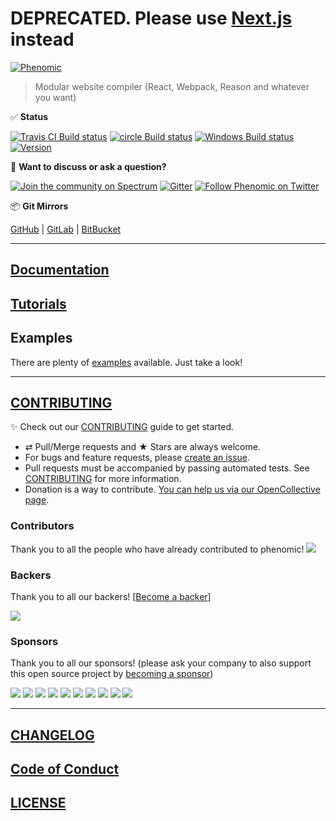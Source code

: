 # DEPRECATED. Please use [Next.js](https://nextjs.org) instead

[![Phenomic](https://raw.githubusercontent.com/phenomic/phenomic/master/logo/phenomic-cover-transparent.png)](https://phenomic.io)

> Modular website compiler (React, Webpack, Reason and whatever you want)

✅ **Status**

[![Travis CI Build status](https://img.shields.io/travis/phenomic/phenomic/master.svg?label=unix%2Ftravis-ci%20build)](https://travis-ci.org/phenomic/phenomic)
[![circle Build status](https://img.shields.io/circleci/project/github/phenomic/phenomic/master.svg?label=unix%2Fcircle-ci%20build)](https://circleci.com/gh/phenomic/phenomic)
[![Windows Build status](https://img.shields.io/appveyor/ci/MoOx/phenomic/master.svg?label=window%20build)](https://ci.appveyor.com/project/MoOx/phenomic/branch/master)
[![Version](https://img.shields.io/npm/v/@phenomic/core.svg)](https://github.com/phenomic/phenomic/blob/master/CHANGELOG.md)

💬 **Want to discuss or ask a question?**

[![Join the community on Spectrum](https://withspectrum.github.io/badge/badge.svg)](https://spectrum.chat/phenomic)
[![Gitter](https://badges.gitter.im/phenomic/phenomic.svg)](https://gitter.im/phenomic/phenomic)
[![Follow Phenomic on Twitter](https://img.shields.io/twitter/follow/Phenomic_app.svg?style=social&logo=twitter&label=Follow+Phenomic_app)](http://twitter.com/Phenomic_app)

📦 **Git Mirrors**

[GitHub](https://github.com/phenomic/phenomic) |
[GitLab](https://gitlab.com/MoOx/phenomic) |
[BitBucket](https://bitbucket.org/MoOx/phenomic)

---

## [Documentation](https://phenomic.io/en/packages/core/docs/)

## [Tutorials](https://phenomic.io/en/tutorials/)

## Examples

There are plenty of
[examples](https://github.com/phenomic/phenomic/tree/master/examples) available.
Just take a look!

---

## [CONTRIBUTING](https://github.com/phenomic/phenomic/blob/master/CONTRIBUTING.md)

✨ Check out our
[CONTRIBUTING](https://github.com/phenomic/phenomic/blob/master/CONTRIBUTING.md)
guide to get started.

- ⇄ Pull/Merge requests and ★ Stars are always welcome.
- For bugs and feature requests, please
  [create an issue](https://github.com/phenomic/phenomic/issues/new).
- Pull requests must be accompanied by passing automated tests. See
  [CONTRIBUTING](https://github.com/phenomic/phenomic/blob/master/CONTRIBUTING.md)
  for more information.
- Donation is a way to contribute.
  [You can help us via our OpenCollective page](https://opencollective.com/phenomic).

### Contributors

Thank you to all the people who have already contributed to phenomic!
<a href="https://github.com/phenomic/phenomic/graphs/contributors"><img src="https://opencollective.com/phenomic/contributors.svg?width=890" /></a>

### Backers

Thank you to all our backers!
[[Become a backer](https://opencollective.com/phenomic#backer)]

<a href="https://opencollective.com/phenomic#backers" target="_blank"><img src="https://opencollective.com/phenomic/backers.svg?width=890"></a>

### Sponsors

Thank you to all our sponsors! (please ask your company to also support this
open source project by
[becoming a sponsor](https://opencollective.com/phenomic#sponsor))

<a href="https://opencollective.com/phenomic/sponsor/0/website" target="_blank"><img src="https://opencollective.com/phenomic/sponsor/0/avatar.svg"></a>
<a href="https://opencollective.com/phenomic/sponsor/1/website" target="_blank"><img src="https://opencollective.com/phenomic/sponsor/1/avatar.svg"></a>
<a href="https://opencollective.com/phenomic/sponsor/2/website" target="_blank"><img src="https://opencollective.com/phenomic/sponsor/2/avatar.svg"></a>
<a href="https://opencollective.com/phenomic/sponsor/3/website" target="_blank"><img src="https://opencollective.com/phenomic/sponsor/3/avatar.svg"></a>
<a href="https://opencollective.com/phenomic/sponsor/4/website" target="_blank"><img src="https://opencollective.com/phenomic/sponsor/4/avatar.svg"></a>
<a href="https://opencollective.com/phenomic/sponsor/5/website" target="_blank"><img src="https://opencollective.com/phenomic/sponsor/5/avatar.svg"></a>
<a href="https://opencollective.com/phenomic/sponsor/6/website" target="_blank"><img src="https://opencollective.com/phenomic/sponsor/6/avatar.svg"></a>
<a href="https://opencollective.com/phenomic/sponsor/7/website" target="_blank"><img src="https://opencollective.com/phenomic/sponsor/7/avatar.svg"></a>
<a href="https://opencollective.com/phenomic/sponsor/8/website" target="_blank"><img src="https://opencollective.com/phenomic/sponsor/8/avatar.svg"></a>
<a href="https://opencollective.com/phenomic/sponsor/9/website" target="_blank"><img src="https://opencollective.com/phenomic/sponsor/9/avatar.svg"></a>

---

## [CHANGELOG](CHANGELOG.md)

## [Code of Conduct](CODE_OF_CONDUCT.md)

## [LICENSE](LICENSE)
